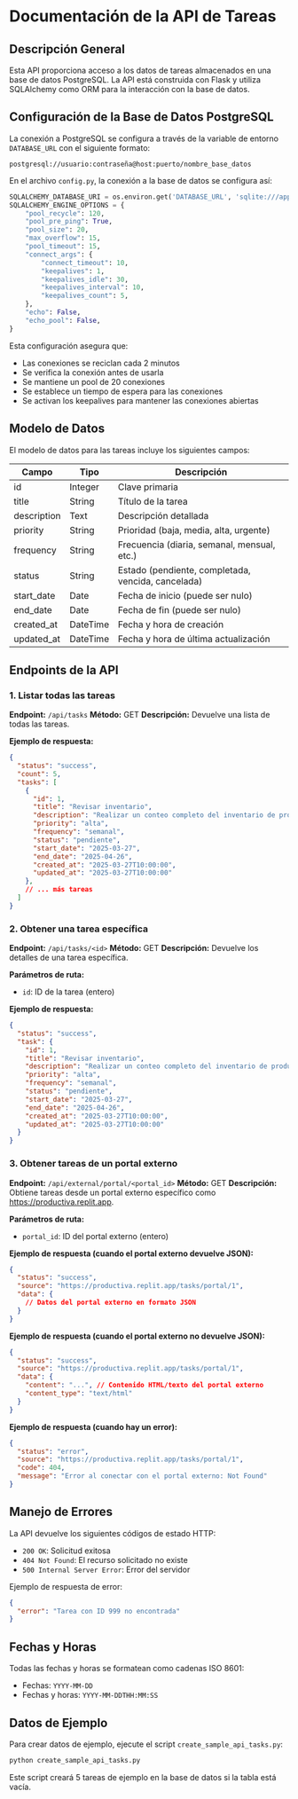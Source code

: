 # Documentación de la API de Tareas

## Descripción General

Esta API proporciona acceso a los datos de tareas almacenados en una base de datos PostgreSQL.
La API está construida con Flask y utiliza SQLAlchemy como ORM para la interacción con la base de datos.

## Configuración de la Base de Datos PostgreSQL

La conexión a PostgreSQL se configura a través de la variable de entorno `DATABASE_URL` con el siguiente formato:

```
postgresql://usuario:contraseña@host:puerto/nombre_base_datos
```

En el archivo `config.py`, la conexión a la base de datos se configura así:

```python
SQLALCHEMY_DATABASE_URI = os.environ.get('DATABASE_URL', 'sqlite:///app.db')
SQLALCHEMY_ENGINE_OPTIONS = {
    "pool_recycle": 120,
    "pool_pre_ping": True,
    "pool_size": 20,
    "max_overflow": 15,
    "pool_timeout": 15,
    "connect_args": {
        "connect_timeout": 10,
        "keepalives": 1,
        "keepalives_idle": 30,
        "keepalives_interval": 10,
        "keepalives_count": 5,
    },
    "echo": False,
    "echo_pool": False,
}
```

Esta configuración asegura que:
- Las conexiones se reciclan cada 2 minutos
- Se verifica la conexión antes de usarla
- Se mantiene un pool de 20 conexiones
- Se establece un tiempo de espera para las conexiones
- Se activan los keepalives para mantener las conexiones abiertas

## Modelo de Datos

El modelo de datos para las tareas incluye los siguientes campos:

| Campo | Tipo | Descripción |
|-------|------|-------------|
| id | Integer | Clave primaria |
| title | String | Título de la tarea |
| description | Text | Descripción detallada |
| priority | String | Prioridad (baja, media, alta, urgente) |
| frequency | String | Frecuencia (diaria, semanal, mensual, etc.) |
| status | String | Estado (pendiente, completada, vencida, cancelada) |
| start_date | Date | Fecha de inicio (puede ser nulo) |
| end_date | Date | Fecha de fin (puede ser nulo) |
| created_at | DateTime | Fecha y hora de creación |
| updated_at | DateTime | Fecha y hora de última actualización |

## Endpoints de la API

### 1. Listar todas las tareas

**Endpoint:** `/api/tasks`
**Método:** GET
**Descripción:** Devuelve una lista de todas las tareas.

**Ejemplo de respuesta:**
```json
{
  "status": "success",
  "count": 5,
  "tasks": [
    {
      "id": 1,
      "title": "Revisar inventario",
      "description": "Realizar un conteo completo del inventario de productos.",
      "priority": "alta",
      "frequency": "semanal",
      "status": "pendiente",
      "start_date": "2025-03-27",
      "end_date": "2025-04-26",
      "created_at": "2025-03-27T10:00:00",
      "updated_at": "2025-03-27T10:00:00"
    },
    // ... más tareas
  ]
}
```

### 2. Obtener una tarea específica

**Endpoint:** `/api/tasks/<id>`
**Método:** GET
**Descripción:** Devuelve los detalles de una tarea específica.

**Parámetros de ruta:**
- `id`: ID de la tarea (entero)

**Ejemplo de respuesta:**
```json
{
  "status": "success",
  "task": {
    "id": 1,
    "title": "Revisar inventario",
    "description": "Realizar un conteo completo del inventario de productos.",
    "priority": "alta",
    "frequency": "semanal",
    "status": "pendiente",
    "start_date": "2025-03-27",
    "end_date": "2025-04-26",
    "created_at": "2025-03-27T10:00:00",
    "updated_at": "2025-03-27T10:00:00"
  }
}
```

### 3. Obtener tareas de un portal externo

**Endpoint:** `/api/external/portal/<portal_id>`
**Método:** GET
**Descripción:** Obtiene tareas desde un portal externo específico como https://productiva.replit.app.

**Parámetros de ruta:**
- `portal_id`: ID del portal externo (entero)

**Ejemplo de respuesta (cuando el portal externo devuelve JSON):**
```json
{
  "status": "success",
  "source": "https://productiva.replit.app/tasks/portal/1",
  "data": {
    // Datos del portal externo en formato JSON
  }
}
```

**Ejemplo de respuesta (cuando el portal externo no devuelve JSON):**
```json
{
  "status": "success",
  "source": "https://productiva.replit.app/tasks/portal/1",
  "data": {
    "content": "...", // Contenido HTML/texto del portal externo
    "content_type": "text/html"
  }
}
```

**Ejemplo de respuesta (cuando hay un error):**
```json
{
  "status": "error",
  "source": "https://productiva.replit.app/tasks/portal/1",
  "code": 404,
  "message": "Error al conectar con el portal externo: Not Found"
}
```

## Manejo de Errores

La API devuelve los siguientes códigos de estado HTTP:

- `200 OK`: Solicitud exitosa
- `404 Not Found`: El recurso solicitado no existe
- `500 Internal Server Error`: Error del servidor

Ejemplo de respuesta de error:
```json
{
  "error": "Tarea con ID 999 no encontrada"
}
```

## Fechas y Horas

Todas las fechas y horas se formatean como cadenas ISO 8601:
- Fechas: `YYYY-MM-DD`
- Fechas y horas: `YYYY-MM-DDTHH:MM:SS`

## Datos de Ejemplo

Para crear datos de ejemplo, ejecute el script `create_sample_api_tasks.py`:

```bash
python create_sample_api_tasks.py
```

Este script creará 5 tareas de ejemplo en la base de datos si la tabla está vacía.